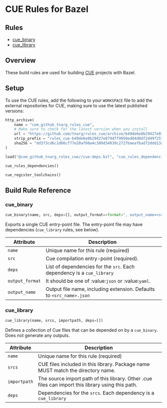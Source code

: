 # CUE Rules for Bazel

## Rules
* [cue_binary](#cue_binary)
* [cue_library](#cue_library)

## Overview
These build rules are used for building [CUE][cue] projects with Bazel.

[cue]: https://cuelang.org/

## Setup
To use the CUE rules, add the following to your
`WORKSPACE` file to add the external repositories for CUE, making sure to use the latest
published versions:

```py
http_archive(
    name = "com_github_tnarg_rules_cue",
    # Make sure to check for the latest version when you install
    url = "https://github.com/tnarg/rules_cue/archive/b49de6e8b29427e879dff9950ed04d0df2d49f25.zip",
    strip_prefix = "rules_cue-b49de6e8b29427e879dff9950ed04d0df2d49f25",
    sha256 = "dd3f3cd6c1d66cf77e20af60a4c309d34039c2727baeafbad72ddd13aec5414a",
)

load("@com_github_tnarg_rules_cue//cue:deps.bzl", "cue_rules_dependencies", "cue_register_toolchains")

cue_rules_dependencies()

cue_register_toolchains()
```


## Build Rule Reference

<a name="reference-cue_binary"></a>
### cue_binary

```py
cue_binary(name, src, deps=[], output_format=<format>", output_name=<src_filename.cue>)
```

Exports a single CUE entry-point file. The entry-point file may have
dependencies (`cue_library` rules, see below).

| Attribute       | Description                                                                   |
|-----------------|-------------------------------------------------------------------------------|
| `name`          | Unique name for this rule (required)                                          |
| `src`           | Cue compilation entry-point (required).                                       |
| `deps`          | List of dependencies for the `src`. Each dependency is a `cue_library`        |
| `output_format` | It should be one of :value:`json` or :value:`yaml`.                           |
| `output_name`   | Output file name, including extension. Defaults to `<src_name>.json`          |

### cue_library

```py
cue_library(name, srcs, importpath, deps=[])
```

Defines a collection of Cue files that can be depended on by a `cue_binary`. Does not generate
any outputs.

| Attribute    | Description                                                                                       |
|--------------|---------------------------------------------------------------------------------------------------|
| `name`       | Unique name for this rule (required)                                                              |
| `srcs`       | CUE files included in this library. Package name MUST match the directory name.                   |
| `importpath` | The source import path of this library. Other .cue files can import this library using this path. |
| `deps`       | Dependencies for the `srcs`. Each dependency is a `cue_library`                                   |
